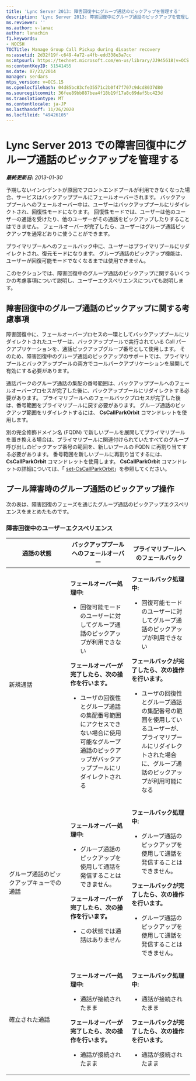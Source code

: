 ```yaml
---
title: 'Lync Server 2013: 障害回復中にグループ通話のピックアップを管理する'
description: 'Lync Server 2013: 障害回復中にグループ通話のピックアップを管理します。'
ms.reviewer: ''
ms.author: v-lanac
author: lanachin
f1.keywords:
- NOCSH
TOCTitle: Manage Group Call Pickup during disaster recovery
ms:assetid: 2d32f19f-c649-4a72-a4fb-edd338e3a7cc
ms:mtpsurl: https://technet.microsoft.com/en-us/library/JJ945618(v=OCS.15)
ms:contentKeyID: 51541455
ms.date: 07/23/2014
manager: serdars
mtps_version: v=OCS.15
ms.openlocfilehash: 04d85bc83cfe35571c2b0f47f707c9dcd8037d80
ms.sourcegitcommit: 36fee89bb887bea4f18b19f17a8c69daf5bc423d
ms.translationtype: MT
ms.contentlocale: ja-JP
ms.lasthandoff: 11/26/2020
ms.locfileid: "49426105"
---
```

# <a name="manage-group-call-pickup-during-disaster-recovery-in-lync-server-2013"></a>Lync Server 2013 での障害回復中にグループ通話のピックアップを管理する

<div data-xmlns="http://www.w3.org/1999/xhtml">

<div class="topic" data-xmlns="http://www.w3.org/1999/xhtml" data-msxsl="urn:schemas-microsoft-com:xslt" data-cs="https://msdn.microsoft.com/">

<div data-asp="https://msdn2.microsoft.com/asp">



</div>

<div id="mainSection">

<div id="mainBody">

<span> </span>

_**最終更新日:** 2013-01-30_

予期しないインシデントが原因でフロントエンドプールが利用できなくなった場合、サービスはバックアッププールにフェールオーバーされます。 バックアッププールへのフェールオーバー中は、ユーザーはバックアッププールにリダイレクトされ、回復性モードになります。 回復性モードでは、ユーザーは他のユーザーの通話を受けたり、他のユーザーがその通話をピックアップしたりすることはできません。 フェールオーバーが完了したら、ユーザーはグループ通話ピックアップを通常どおりに使うことができます。

プライマリプールへのフェールバック中に、ユーザーはプライマリプールにリダイレクトされ、復元モードになります。 グループ通話のピックアップ機能は、ユーザーが回復可能モードでなくなるまでは使用できません。

このセクションでは、障害回復中のグループ通話のピックアップに関するいくつかの考慮事項について説明し、ユーザーエクスペリエンスについても説明します。

<div>

## <a name="considerations-for-group-call-pickup-during-disaster-recovery"></a>障害回復中のグループ通話のピックアップに関する考慮事項

障害回復中に、フェールオーバープロセスの一環としてバックアッププールにリダイレクトされたユーザーは、バックアッププールで実行されている Call パークアプリケーションを、通話ピックアップグループ番号として使用します。 そのため、障害回復中のグループ通話のピックアップのサポートでは、プライマリプールとバックアッププールの両方でコールパークアプリケーションを展開して有効にする必要があります。

通話パークのグループ通話の集配の番号範囲は、バックアッププールへのフェールオーバープロセスが完了した後に、バックアッププールにリダイレクトする必要があります。 プライマリプールへのフェールバックプロセスが完了した後は、番号範囲をプライマリプールに戻す必要があります。 グループ通話のピックアップ範囲をリダイレクトするには、 **CsCallParkOrbit** コマンドレットを使用します。

別の完全修飾ドメイン名 (FQDN) で新しいプールを展開してプライマリプールを置き換える場合は、プライマリプールに関連付けられていたすべてのグループ呼び出しのピックアップ番号の範囲を、新しいプールの FQDN に再割り当てする必要があります。 番号範囲を新しいプールに再割り当てするには、 **CsCallParkOrbit** コマンドレットを使用します。 **CsCallParkOrbit** コマンドレットの詳細については、「 [set-CsCallParkOrbit](https://docs.microsoft.com/powershell/module/skype/Set-CsCallParkOrbit)」を参照してください。

</div>

<div>

## <a name="group-call-pickup-experience-during-pool-failure"></a>プール障害時のグループ通話のピックアップ操作

次の表は、障害回復のフェーズを通じたグループ通話のピックアップエクスペリエンスをまとめたものです。

### <a name="user-experience-during-disaster-recovery"></a>障害回復中のユーザーエクスペリエンス

<table>
<colgroup>
<col style="width: 33%" />
<col style="width: 33%" />
<col style="width: 33%" />
</colgroup>
<thead>
<tr class="header">
<th>通話の状態</th>
<th>バックアッププールへのフェールオーバー</th>
<th>プライマリプールへのフェールバック</th>
</tr>
</thead>
<tbody>
<tr class="odd">
<td><p>新規通話</p></td>
<td><p><strong>フェールオーバー処理中:</strong></p>
<ul>
<li><p>回復可能モードのユーザーに対してグループ通話のピックアップが利用できない</p></li>
</ul>
<p><strong>フェールオーバーが完了したら、次の操作を行います。</strong></p>
<ul>
<li><p>ユーザの回復性とグループ通話の集配番号範囲にアクセスできない場合に使用可能なグループ通話のピックアップがバックアッププールにリダイレクトされる</p></li>
</ul></td>
<td><p><strong>フェールバック処理中:</strong></p>
<ul>
<li><p>回復可能モードのユーザーに対してグループ通話のピックアップが利用できない</p></li>
</ul>
<p><strong>フェールバックが完了したら、次の操作を行います。</strong></p>
<ul>
<li><p>ユーザの回復性とグループ通話の集配番号の範囲を使用しているユーザーが、プライマリプールにリダイレクトされた場合に、グループ通話のピックアップが利用可能になる</p></li>
</ul></td>
</tr>
<tr class="even">
<td><p>グループ通話のピックアップキューでの通話</p></td>
<td><p><strong>フェールオーバー処理中:</strong></p>
<ul>
<li><p>グループ通話のピックアップを使用して通話を発信することはできません。</p></li>
</ul>
<p><strong>フェールオーバーが完了したら、次の操作を行います。</strong></p>
<ul>
<li><p>この状態では通話はありません</p></li>
</ul></td>
<td><p><strong>フェールバック処理中:</strong></p>
<ul>
<li><p>グループ通話のピックアップを使用して通話を発信することはできません。</p></li>
</ul>
<p><strong>フェールバックが完了したら、次の操作を行います。</strong></p>
<ul>
<li><p>グループ通話のピックアップを使用して通話を発信することはできません。</p></li>
</ul></td>
</tr>
<tr class="odd">
<td><p>確立された通話</p></td>
<td><p><strong>フェールオーバー処理中:</strong></p>
<ul>
<li><p>通話が接続されたまま</p></li>
</ul>
<p><strong>フェールオーバーが完了したら、次の操作を行います。</strong></p>
<ul>
<li><p>通話が接続されたまま</p></li>
</ul></td>
<td><p><strong>フェールバック処理中:</strong></p>
<ul>
<li><p>通話が接続されたまま</p></li>
</ul>
<p><strong>フェールバックが完了したら、次の操作を行います。</strong></p>
<ul>
<li><p>通話が接続されたまま</p></li>
</ul></td>
</tr>
</tbody>
</table>


</div>

</div>

<span> </span>

</div>

</div>

</div>

